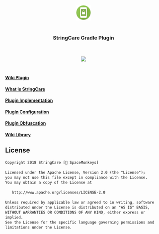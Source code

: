 <p align="center"><img width="10%" vspace="20" src="https://github.com/StringCare/AndroidPlugin/raw/master/images/ic_launcher_round.png"></p>

<h3 align="center" style="margin-bottom:30px" vspace="20">StringCare Gradle Plugin</h3>

<p align="center"><img width="10%" vspace="20" src="https://github.com/StringCare/AndroidLibrary/raw/develop/white.png"></p>

#### [Wiki Plugin](https://github.com/StringCare/GradlePlugin/wiki)

#### [What is StringCare](https://github.com/StringCare/GradlePlugin/wiki/What-is-StringCare)

#### [Plugin Implementation](https://github.com/StringCare/GradlePlugin/wiki/Plugin-Implementation)

#### [Plugin Configuration](https://github.com/StringCare/GradlePlugin/wiki/Plugin-Configuration)

#### [Plugin Obfuscation](https://github.com/StringCare/GradlePlugin/wiki/Plugin-Obfuscation)

#### [Wiki Library](https://github.com/StringCare/AndroidLibrary/wiki)


License
-------
    Copyright 2018 StringCare [🐒 SpaceMonkeys]

    Licensed under the Apache License, Version 2.0 (the "License");
    you may not use this file except in compliance with the License.
    You may obtain a copy of the License at

       http://www.apache.org/licenses/LICENSE-2.0

    Unless required by applicable law or agreed to in writing, software
    distributed under the License is distributed on an "AS IS" BASIS,
    WITHOUT WARRANTIES OR CONDITIONS OF ANY KIND, either express or implied.
    See the License for the specific language governing permissions and
    limitations under the License.

